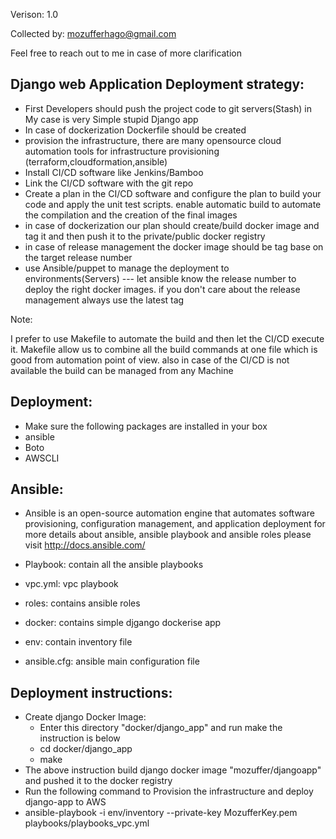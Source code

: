 Verison: 1.0

Collected by: mozufferhago@gmail.com

Feel free to reach out to me in case of more clarification

Django web Application Deployment strategy: 
-------------------------------------------

- First Developers should push the project code to git servers(Stash) in My case is very Simple stupid Django app 
- In case of dockerization Dockerfile should be created 
- provision the infrastructure, there are many opensource cloud automation tools for infrastructure provisioning (terraform,cloudformation,ansible)  
- Install CI/CD software like Jenkins/Bamboo 
- Link the CI/CD software with the git repo 
- Create a plan in the CI/CD software and configure the plan to build your code and apply the unit test scripts. enable automatic build to automate the compilation and the creation of the final images
- in case of dockerization our plan should  create/build docker image and tag it and then push it to the private/public docker registry
- in case of release management the docker image should be tag base on the target release number 
- use Ansible/puppet to manage the deployment to environments(Servers) --- let ansible know the release number to deploy the right docker images. if you don't care about the release management always use the latest tag  

Note: 

   I prefer to use  Makefile to automate the build and then let the CI/CD  execute it.  Makefile allow us to combine all the build commands at one file which is good from automation point of view. also in case of the CI/CD is not available the build can be managed from any Machine

Deployment:
----------
- Make sure the following packages are installed in your box 
- ansible
- Boto
- AWSCLI 

Ansible:
--------
- Ansible is an open-source automation engine that automates software provisioning, configuration management, and application deployment
for more details about ansible, ansible playbook and ansible roles please visit http://docs.ansible.com/

- Playbook:  contain all the ansible playbooks
- vpc.yml: vpc playbook  
- roles: contains ansible roles 
- docker: contains simple djgango dockerise app
- env: contain inventory file
- ansible.cfg: ansible main configuration file 

Deployment instructions:
----------------------------
- Create django Docker Image:
  - Enter this directory "docker/django_app" and run make the instruction is below
  - cd  docker/django_app
  - make 
- The above instruction build django docker image "mozuffer/djangoapp" and pushed it to the docker registry
- Run the following command to Provision the infrastructure and deploy django-app to AWS  
- ansible-playbook -i env/inventory --private-key MozufferKey.pem  playbooks/playbooks_vpc.yml
